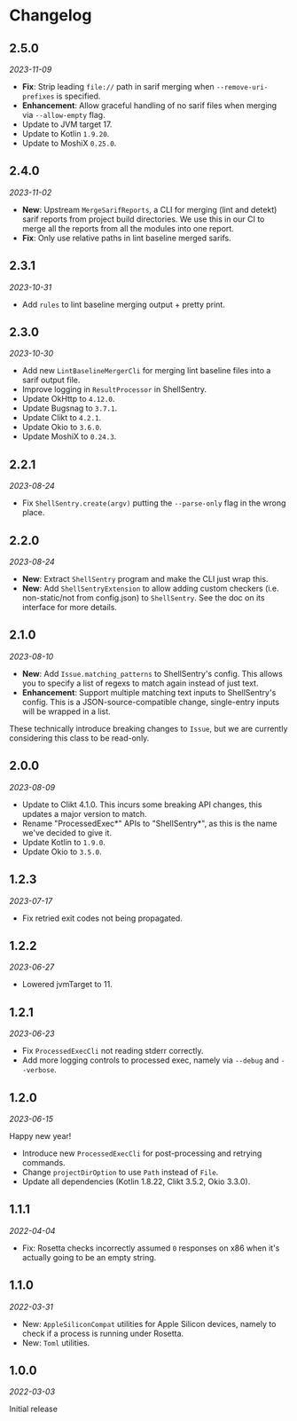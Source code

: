 Changelog
=========

2.5.0
-----

_2023-11-09_

- **Fix**: Strip leading `file://` path in sarif merging when `--remove-uri-prefixes` is specified.
- **Enhancement**: Allow graceful handling of no sarif files when merging via `--allow-empty` flag.
- Update to JVM target 17.
- Update to Kotlin `1.9.20`.
- Update to MoshiX `0.25.0`.

2.4.0
-----

_2023-11-02_

- **New**: Upstream `MergeSarifReports`, a CLI for merging (lint and detekt) sarif reports from project build directories. We use this in our CI to merge all the reports from all the modules into one report.
- **Fix**: Only use relative paths in lint baseline merged sarifs.

2.3.1
-----

_2023-10-31_

- Add `rules` to lint baseline merging output + pretty print.

2.3.0
-----

_2023-10-30_

- Add new `LintBaselineMergerCli` for merging lint baseline files into a sarif output file.
- Improve logging in `ResultProcessor` in ShellSentry.
- Update OkHttp to `4.12.0`.
- Update Bugsnag to `3.7.1`.
- Update Clikt to `4.2.1`.
- Update Okio to `3.6.0`.
- Update MoshiX to `0.24.3`.

2.2.1
-----

_2023-08-24_

- Fix `ShellSentry.create(argv)` putting the `--parse-only` flag in the wrong place.

2.2.0
-----

_2023-08-24_

- **New**: Extract `ShellSentry` program and make the CLI just wrap this.
- **New**: Add `ShellSentryExtension` to allow adding custom checkers (i.e. non-static/not from config.json) to `ShellSentry`. See the doc on its interface for more details.

2.1.0
-----

_2023-08-10_

- **New**: Add `Issue.matching_patterns` to ShellSentry's config. This allows you to specify a list of regexs to match again instead of just text.
- **Enhancement**: Support multiple matching text inputs to ShellSentry's config. This is a JSON-source-compatible change, single-entry inputs will be wrapped in a list.

These technically introduce breaking changes to `Issue`, but we are currently considering this class to be read-only.

2.0.0
-----

_2023-08-09_

- Update to Clikt 4.1.0. This incurs some breaking API changes, this updates a major version to match.
- Rename "ProcessedExec*" APIs to "ShellSentry*", as this is the name we've decided to give it.
- Update Kotlin to `1.9.0`.
- Update Okio to `3.5.0`.

1.2.3
-----

_2023-07-17_

- Fix retried exit codes not being propagated.

1.2.2
-----

_2023-06-27_

- Lowered jvmTarget to 11.

1.2.1
-----

_2023-06-23_

- Fix `ProcessedExecCli` not reading stderr correctly.
- Add more logging controls to processed exec, namely via `--debug` and `--verbose`.

1.2.0
-----

_2023-06-15_

Happy new year!

- Introduce new `ProcessedExecCli` for post-processing and retrying commands.
- Change `projectDirOption` to use `Path` instead of `File`.
- Update all dependencies (Kotlin 1.8.22, Clikt 3.5.2, Okio 3.3.0).

1.1.1
-----

_2022-04-04_

* Fix: Rosetta checks incorrectly assumed `0` responses on x86 when it's actually going to be an empty string.

1.1.0
-----

_2022-03-31_

* New: `AppleSiliconCompat` utilities for Apple Silicon devices, namely to check if a process is running under Rosetta.
* New: `Toml` utilities.

1.0.0
-----

_2022-03-03_

Initial release
